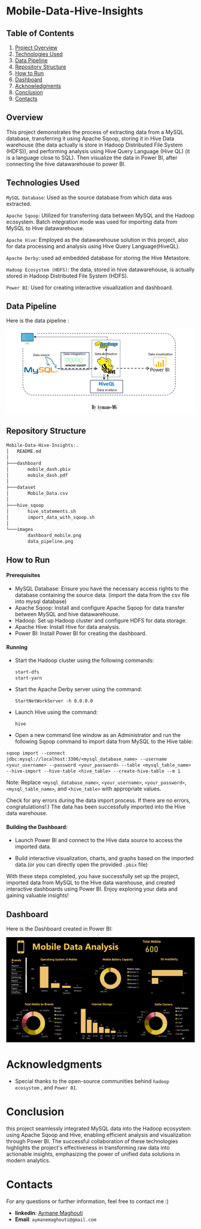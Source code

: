 # Mobile-Data-Hive-Insights


## Table of Contents
1. [Project Overview](#project-overview)
3. [Technologies Used](#technologies-used)
4. [Data Pipeline](#data-pipeline)
5. [Repository Structure](#repository-structure)
6. [How to Run](#how-to-run)
7. [Dashboard](#dashboard)
8. [Acknowledgments](#acknowledgments)
9. [Conclusion](#conclusion)
10. [Contacts](#contacts)



## Overview

This project demonstrates the process of extracting data from a MySQL database, transferring it using Apache Sqoop, storing it in Hive Data warehouse (the data actually is store in Hadoop Distributed File System (HDFS)), and performing analysis using Hive Query Language (Hive QL) (it is a language close to SQL). Then visualize the data  in Power BI, after connecting the hive datawarehouse to power BI.


## Technologies Used

`MySQL Database`: Used as the source database from which data was extracted.

`Apache Sqoop`: Utilized for transferring data between MySQL and the Hadoop ecosystem. Batch integration mode was used for importing data from MySQL to Hive datawarehouse.

`Apache Hive`: Employed as the datawarehouse solution in this project, also for data processing and analysis using Hive Query Language(HiveQL).

`Apache Derby`:   used ad embedded database for storing the Hive Metastore.

`Hadoop Ecosystem (HDFS)`: the data, stored in hive datawarehouse, is actually stored in Hadoop Distributed File System (HDFS).

`Power BI`: Used for creating interactive visualization and dashboard.



## Data Pipeline
Here is the data pipeline :

![mobile_Data_pipeline](images/data_pipeline.png)

## Repository Structure

```batch
Mobile-Data-Hive-Insights:.
│   README.md
│
├───dashboard
│       mobile_dash.pbix
│       mobile_dash.pdf
│
├───dataset
│       Mobile_Data.csv
│
├───hive_sqoop
│       hive_statements.sh
│       import_data_with_sqoop.sh
│
└───images
        dashboard_mobile.png
        data_pipeline.png
```

## How to Run

#### Prerequisites

- MySQL Database: Ensure you have the necessary access rights to the database containing the source data. (import the data from the csv file into mysql database)
- Apache Sqoop: Install and configure Apache Sqoop for data transfer between MySQL and hive datawarehouse.
- Hadoop: Set up Hadoop cluster and configure HDFS for data storage.
- Apache Hive: Install Hive for data analysis.
- Power BI: Install Power BI for creating the dashboard.


#### Running

   - Start the Hadoop cluster using the following commands:
     ```
     start-dfs
     start-yarn
     ```

   - Start the Apache Derby server using the command:
     ```
     StartNetWorkServer -h 0.0.0.0
     ```
   - Launch Hive using the command:
     ```
     hive
     ```
   - Open a new command line window as an Administrator and run the following Sqoop command to import data from MySQL to the Hive table:
   ```
   sqoop import --connect jdbc:mysql://localhost:3306/<mysql_database_name> --username <your_username> --password <your_password> --table <mysql_table_name> --hive-import --hive-table <hive_table> --create-hive-table --m 1
   ```

   Note: Replace `<mysql_database_name>`, `<your_username>`, `<your_password>`, `<mysql_table_name>`, and `<hive_table>` with appropriate values.

Check for any errors during the data import process. If there are no errors, congratulations!:) The data has been successfully imported into the Hive data warehouse.


#### Building the Dashboard:

   - Launch Power BI and connect to the Hive data source to access the imported data.

   - Build interactive visualization, charts, and graphs based on the imported data.(or you can directly open the provided `.pbix` file)


With these steps completed, you have successfully set up the project, imported data from MySQL to the Hive data warehouse, and created interactive dashboards using Power BI. Enjoy exploring your data and gaining valuable insights!


## Dashboard

Here is the  Dashboard created in Power BI:

![mobile Dashboard](images/dashboard_mobile.png)


# Acknowledgments
- Special thanks to the open-source communities behind `hadoop ecosystem` , and  `Power BI`.

# Conclusion
this project seamlessly integrated MySQL data into the Hadoop ecosystem using Apache Sqoop and Hive, enabling efficient analysis and visualization through Power BI. The successful collaboration of these technologies highlights the project's effectiveness in transforming raw data into actionable insights, emphasizing the power of unified data solutions in modern analytics.

# Contacts
For any questions or further information, feel free to contact me :)

- **linkedin**: <a href="https://www.linkedin.com/in/aymane-maghouti/" target="_blank">Aymane Maghouti</a><br>
- **Email**: `aymanemaghouti@gmail.com`
